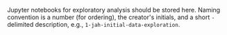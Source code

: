 Jupyter notebooks for exploratory analysis should be stored here. Naming convention is a number (for ordering), the creator's initials, and a short `-` delimited description, e.g., `1-jah-initial-data-exploration`.